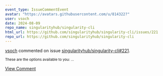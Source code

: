 ```yaml
---
event_type: IssueCommentEvent
avatar: "https://avatars.githubusercontent.com/u/814322?"
user: vsoch
date: 2024-08-09
repo_name: singularityhub/singularity-cli
html_url: https://github.com/singularityhub/singularity-cli/issues/221
repo_url: https://github.com/singularityhub/singularity-cli
---
```


<a href='https://github.com/vsoch' target='_blank'>vsoch</a> commented on issue <a href='https://github.com/singularityhub/singularity-cli/issues/221' target='_blank'>singularityhub/singularity-cli#221</a>.

<small>These are the options available to you:...</small>

<a href='https://github.com/singularityhub/singularity-cli/issues/221' target='_blank'>View Comment</a>